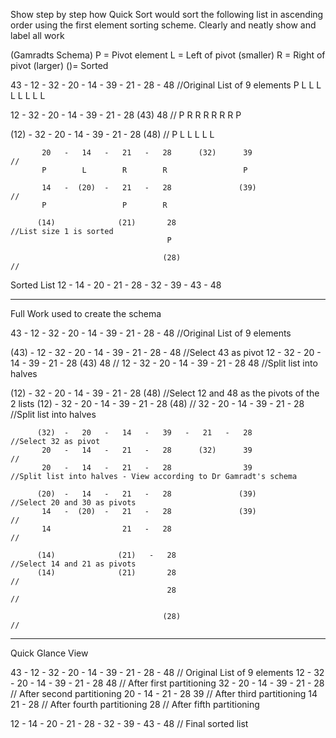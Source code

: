 Show step by step how Quick Sort would sort the following list in ascending order using the first element sorting scheme.
Clearly and neatly show and label all work




(Gamradts Schema)
P = Pivot element
L = Left of pivot (smaller)
R = Right of pivot (larger)
()= Sorted

 43    -   12   -   32   -   20   -   14   -   39   -   21   -   28   -   48    //Original List of 9 elements
 P         L        L        L        L        L        L        L        L
 
 12    -   32   -   20   -   14   -   39   -   21   -   28      (43)      48    //
 P         R        R        R        R        R        R                 P

(12)   -   32   -   20   -   14   -   39   -   21   -   28               (48)  //
           P        L        L        L        L        L

           20   -   14   -   21   -   28      (32)      39                     //
           P        L        R        R                 P

           14   -  (20)  -   21   -   28               (39)                    //
           P                 P        R

          (14)              (21)       28                                      //List size 1 is sorted
                                       P

                                      (28)                                     //

Sorted List
12   -   14   -   20   -   21   -   28   -   32   -   39   -   43   -   48


________________________________________________________________
Full Work used to create the schema

 43    -   12   -   32   -   20   -   14   -   39   -   21   -   28   -   48    //Original List of 9 elements

(43)   -   12   -   32   -   20   -   14   -   39   -   21   -   28   -   48    //Select 43 as pivot
 12    -   32   -   20   -   14   -   39   -   21   -   28      (43)      48    //
 12    -   32   -   20   -   14   -   39   -   21   -   28                48    //Split list into halves

(12)   -   32   -   20   -   14   -   39   -   21   -   28               (48)  //Select 12 and 48 as the pivots of the 2 lists
(12)   -   32   -   20   -   14   -   39   -   21   -   28               (48)  //
           32   -   20   -   14   -   39   -   21   -   28                     //Split list into halves

          (32)  -   20   -   14   -   39   -   21   -   28                     //Select 32 as pivot
           20   -   14   -   21   -   28      (32)      39                     //
           20   -   14   -   21   -   28                39                     //Split list into halves - View according to Dr Gamradt's schema  

          (20)  -   14   -   21   -   28               (39)                    //Select 20 and 30 as pivots
           14   -  (20)  -   21   -   28               (39)                    //
           14                21   -   28                                       //

          (14)              (21)   -   28                                      //Select 14 and 21 as pivots
          (14)              (21)       28                                      //
                                       28                                      //

                                      (28)                                     //

_____________________________________________________________________________________                                    
Quick Glance View

43   -   12   -   32   -   20   -   14   -   39   -   21   -   28   -   48    // Original List of 9 elements
12   -   32   -   20   -   14   -   39   -   21   -   28                48    // After first partitioning
         32   -   20   -   14   -   39   -   21   -   28                      // After second partitioning
         20   -   14   -   21   -   28                39                      // After third partitioning
         14                21   -   28                                        // After fourth partitioning
                                    28                                        // After fifth partitioning

12   -   14   -   20   -   21   -   28   -   32   -   39   -   43   -   48    // Final sorted list